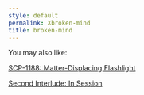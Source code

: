 ```yaml
---
style: default
permalink: Xbroken-mind
title: broken-mind
---
```

You may also like:

[SCP-1188: Matter-Displacing Flashlight](http://scp-wiki.net/scp-1188)

[Second Interlude: In Session](http://scp-wiki.net/bicentennial)
